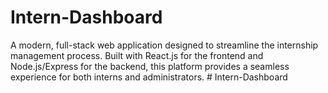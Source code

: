 # Intern-Dashboard
A modern, full-stack web application designed to streamline the internship management process. Built with React.js for the frontend and Node.js/Express for the backend, this platform provides a seamless experience for both interns and administrators.
#   I n t e r n - D a s h b o a r d  
 